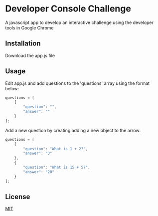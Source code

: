 # Developer Console Challenge

A javascript app to develop an interactive challenge using the developer tools in Google Chrome

## Installation

Download the app.js file

## Usage
Edit app.js and add questions to the 'questions' array using the format below:

```js
questions = [
    {
        "question": "",
        "answer": ""
    }
];
```

Add a new question by creating adding a new object to the arrow:

```js
questions = [
    {
        "question": "What is 1 + 2?",
        "answer": "3"
    },
    {
        "question": "What is 15 + 5?",
        "answer": "20"
    }
];
```

## License

  [MIT](LICENSE)
